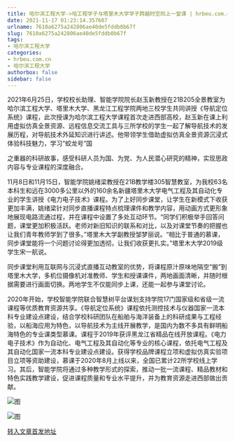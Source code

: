 ```yaml
---
title: 哈尔滨工程大学->哈工程学子与塔里木大学学子跨越时空同上一堂课 | hrbeu.com.cn
date: 2021-11-17 01:23:14.357607
urlname: 7610a6275a242806ae40de5fddb0b67f
slug: 7610a6275a242806ae40de5fddb0b67f
tags: 
- 哈尔滨工程大学
categories:
- hrbeu.com.cn
- 哈尔滨工程大学
authorbox: false
sidebar: false
---
```

2021年6月25日，学校校长助理、智能学院院长赵玉新教授在21B205全景教室为哈尔滨工程大学、塔里木大学、黑龙江工程学院两地三校学生共同讲授《导航定位系统》课程，此次授课为哈尔滨工程大学课程首次走进西部高校，赵玉新在课上利用虚拟仿真全景资源、远程信息交流工具与三所学校的学生一起了解导航技术的发展历程，对导航技术外延知识进行讲述。他带领学生借助虚拟仿真全景资源沉浸式体验科技魅力，学习“蛟龙号”国
<!--more-->
之重器的科研故事，感受科研人员为国、为党、为人民潜心研究的精神，实现思政内容与专业课程的深度融合。

11月8日和11月15日，智能学院姚绪梁教授在21B教学楼305智慧教室，为我校63名本科生和远在3000多公里以外的160余名新疆塔里木大学电气工程及其自动化专业的学生讲授《电力电子技术》课程。为了上好同步课堂，让学生在新模式下收获更加丰满，姚绪梁针对同步直播课程特点梳理课件和教学内容，用动画方式更形象地展现电路流通过程，并在课程中设置了多处互动环节。“同学们积极举手回答问题，课堂更加积极活跃。老师对新旧知识的联系和对比，以及对课堂节奏的把握也让我们青年教师学到了很多。”塔里木大学副教授邹梦丽说。“相比于普通的慕课，同步课堂能将一个问题讨论得更加透彻，让我们收获更扎实。”塔里木大学2019级学生宋一航说。

同步课堂利用互联网与沉浸式直播互动教室的优势，将课程原汁原味地隔空“搬”到塔里木大学，多机位摄像机对准教师、学生和授课课件，两地画面清晰，并随时根据需要进行画面切换。两地学生不仅能同步上课，还能一起参与课堂讨论。

2020年开始，学校智能学院联合智慧树平台谋划支持学院17门国家级和省级一流课程等优质教育资源共享。《导航定位系统》课程依托测控技术与仪器国家一流本科专业建设点建设，结合学校科研团队在船舶与海洋装备上的科研成果与工程经验，以船海应用为特色，以导航技术为主线开展教学，是国内为数不多具有鲜明船海特色的专业课类型慕课。课程于2019年获评黑龙江省精品在线开放课程。《电力电子技术》作为自动化、电气工程及其自动化等专业的核心课程，依托电气工程及其自动化国家一流本科专业建设点建设。获得学校品牌课程立项和虚拟仿真实验项目立项等资助建设，慕课于2020年8月上线以来，全国已累计22所学校线上学习。其后，智能学院将通过多种教学形式的探索，推动一批一流课程、精品教材和特色实践教学建设，促进课程质量和专业水平提升，并为教育资源走进西部做出贡献。

![图](http://gongxue.cn/__local/5/51/25/CDBF36ECF00F07E3279C0A6C3ED_6F2E7157_198F1.jpeg)

![图](http://gongxue.cn/__local/C/BF/FB/3A62D41B9F778BC5C0F2B7CC098_CF1E4CBC_2033F.jpeg)

[转入文章首发地址](http://gongxue.cn/info/1141/68808.htm)